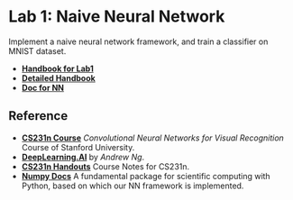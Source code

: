 # Lab 1: Naive Neural Network

Implement a naive neural network framework, and train a classifier on MNIST dataset.

- **[Handbook for Lab1](docs/handbook.md)**
- **[Detailed Handbook](docs/intro.md)**
- **[Doc for NN](docs/doc.md)**

## Reference

- **[CS231n Course](https://www.bilibili.com/video/BV1nJ411z7fe?from=search&seid=7429073063792447999)** *Convolutional Neural Networks for Visual Recognition* Course of Stanford University.
- **[DeepLearning.AI](https://www.bilibili.com/video/BV1FT4y1E74V?from=search&seid=6526619050532155969)** by *Andrew Ng*.
- **[CS231n Handouts](https://cs231n.github.io/)** Course Notes for CS231n.
- **[Numpy Docs](https://www.numpy.org.cn/)** A fundamental package for scientific computing with Python, based on which our NN framework is implemented.
